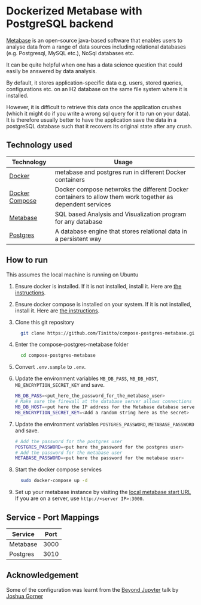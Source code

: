 # Dockerized Metabase with PostgreSQL backend

[Metabase](https://www.metabase.com/) is an open-source java-based software that enables users to analyse data from a range of data sources including relational databases (e.g. Postgresql, MySQL etc.), NoSql databases etc.

It can be quite helpful when one has a data science question that could easily be answered by data analysis.

By default, it stores application-specific data e.g. users, stored queries, configurations etc. on an H2 database on the same file system where it is installed.

However, it is difficult to retrieve this data once the application crushes (which it might do if you write a wrong sql query for it to run on your data). It is therefore usually better to have the application save the data in a postgreSQL database such that it recovers its original state after any crush.

## Technology used

| Technology | Usage |
| --- | --- |
|[Docker](https://docs.docker.com/) | metabase and postgres run in different Docker containers|
|[Docker Compose](https://docs.docker.com/compose/) | Docker compose netwroks the different Docker containers to allow them  work together as dependent services |
|[Metabase](https://www.metabase.com/)| SQL based Analysis and Visualization program for any database |
| [Postgres](https://www.postgresql.org/) | A database engine that stores relational data in a persistent way |

## How to run

This assumes the local machine is running on Ubuntu

1. Ensure docker is installed. If it is not installed, install it. Here are [the instructions](https://docs.docker.com/install/linux/docker-ce/ubuntu/).
2. Ensure docker compose is installed on your system. If it is not installed, install it. Here are [the instructions](https://docs.docker.com/compose/install/).
3. Clone this git repository

    ```bash
      git clone https://github.com/Tinitto/compose-postgres-metabase.git
    ```

4. Enter the compose-postgres-metabase folder

    ```bash
      cd compose-postgres-metabase
    ```

5. Convert ```.env.sample``` to ```.env```.
6. Update the environment variables ```MB_DB_PASS```, ```MB_DB_HOST```, ```MB_ENCRYPTION_SECRET_KEY``` and save.

    ```bash
    MB_DB_PASS=<put_here_the_password_for_the_metabase_user>
    # Make sure the firewall at the database server allows connections to port 54320
    MB_DB_HOST=<put here the IP address for the Metabase database server e.g. 00.000.000.00>
    MB_ENCRYPTION_SECRET_KEY=<Add a random string here as the secret>
    ```

7. Update the environment variables ```POSTGRES_PASSWORD```, ```METABASE_PASSWORD``` and save.

    ```bash
    # Add the password for the postgres user
    POSTGRES_PASSWORD=<put here the_password for the postgres user>
    # Add the password for the metabase user
    METABASE_PASSWORD=<put here the password for the metabase user>
    ```

8. Start the docker compose services

    ```bash
      sudo docker-compose up -d
    ```

9. Set up your metabase instance by visiting the [local metabase start URL](http://localhost:3000)
If you are on a server, use ```http://<server IP>:3000```.

## Service - Port Mappings

| Service | Port |
| --- | --- |
| Metabase | 3000 |
| Postgres | 3010 |

## Acknowledgement

Some of the configuration was learnt from the [Beyond Jupyter](https://github.com/jgoerner/beyond-jupyter) talk by [Joshua Gorner](https://github.com/jgoerner)
